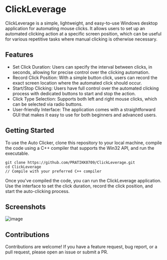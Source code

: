 # ClickLeverage

ClickLeverage is a simple, lightweight, and easy-to-use Windows desktop application for automating mouse clicks. It allows users to set up an automated clicking action at a specific screen position, which can be useful for various repetitive tasks where manual clicking is otherwise necessary.

## Features

- Set Click Duration: Users can specify the interval between clicks, in seconds, allowing for precise control over the clicking automation.
- Record Click Position: With a simple button click, users can record the exact screen location where the automated click should occur.
- Start/Stop Clicking: Users have full control over the automated clicking process with dedicated buttons to start and stop the action.
- Click Type Selection: Supports both left and right mouse clicks, which can be selected via radio buttons.
- User-friendly Interface: The application comes with a straightforward GUI that makes it easy to use for both beginners and advanced users.

## Getting Started

To use the Auto Clicker, clone this repository to your local machine, compile the code using a C++ compiler that supports the Win32 API, and run the executable.

```
git clone https://github.com/PRATIKK0709/ClickLeverage.git
cd ClickLeverage
// Compile with your preferred C++ compiler
```
Once you've compiled the code, you can run the ClickLeverage application. Use the interface to set the click duration, record the click position, and start the auto-clicking process.

## Screenshots

![image](https://github.com/PRATIKK0709/ClickLeverage/assets/139443204/9c6ed7f0-90d9-474e-ace1-0a45483958a7)

## Contributions

Contributions are welcome! If you have a feature request, bug report, or a pull request, please open an issue or submit a PR.
